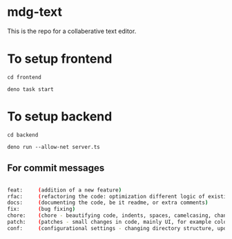 # mdg-text
 This is the repo for a collaberative text editor.

# To setup frontend

```
cd frontend

deno task start

```
# To setup backend 

```
cd backend

deno run --allow-net server.ts

```


## For commit messages

```bash

feat:     (addition of a new feature)
rfac:     (refactoring the code: optimization different logic of existing code)
docs:     (documenting the code, be it readme, or extra comments)
fix:      (bug fixing)
chore:    (chore - beautifying code, indents, spaces, camelcasing, changing variable names)
patch:    (patches - small changes in code, mainly UI, for example color of a button, increasing size of tet, etc etc)
conf:     (configurational settings - changing directory structure, updating gitignore, add libraries)

```
